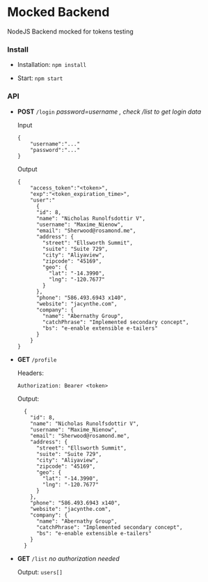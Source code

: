 # Mocked Backend
  NodeJS Backend mocked for tokens testing
  
### Install
  
  - Installation:  `npm install`
  
  
  - Start:    `npm start`
    
    
### API

  - **POST** `/login` *password=username , check /list to get login data*
  
    Input
    ``` 
    {
        "username":"..."
        "password":"..."
    }
    ```
    Output
    ```
    {
        "access_token":"<token>",
        "exp":"<token_expiration_time>",
        "user":"
          {
          "id": 8,
          "name": "Nicholas Runolfsdottir V",
          "username": "Maxime_Nienow",
          "email": "Sherwood@rosamond.me",
          "address": {
            "street": "Ellsworth Summit",
            "suite": "Suite 729",
            "city": "Aliyaview",
            "zipcode": "45169",
            "geo": {
              "lat": "-14.3990",
              "lng": "-120.7677"
            }
          },
          "phone": "586.493.6943 x140",
          "website": "jacynthe.com",
          "company": {
            "name": "Abernathy Group",
            "catchPhrase": "Implemented secondary concept",
            "bs": "e-enable extensible e-tailers"
          }
        }
    }
    ```
  
  - **GET** `/profile`
  
    Headers:  

        Authorization: Bearer <token>

    Output:
    
    ```
      {
        "id": 8,
        "name": "Nicholas Runolfsdottir V",
        "username": "Maxime_Nienow",
        "email": "Sherwood@rosamond.me",
        "address": {
          "street": "Ellsworth Summit",
          "suite": "Suite 729",
          "city": "Aliyaview",
          "zipcode": "45169",
          "geo": {
            "lat": "-14.3990",
            "lng": "-120.7677"
          }
        },
        "phone": "586.493.6943 x140",
        "website": "jacynthe.com",
        "company": {
          "name": "Abernathy Group",
          "catchPhrase": "Implemented secondary concept",
          "bs": "e-enable extensible e-tailers"
        }
      }
      ```
      
      
  - **GET** `/list` *no authorization needed*
      
      Output: `users[]`
